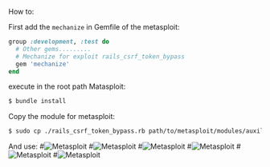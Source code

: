 How to:

First add the `mechanize` in Gemfile of the metasploit:

``` ruby
group :development, :test do
  # Other gems.........
  # Mechanize for exploit rails_csrf_token_bypass 
  gem 'mechanize'
end
```

execute in the root path Matasploit:
``` sh
$ bundle install
```
Copy the module for metasploit:
``` sh
$ sudo cp ./rails_csrf_token_bypass.rb path/to/metasploit/modules/auxiliary/admin/http/ 
```

And use:
#![Metasploit](https://raw.githubusercontent.com/joridos/joridos.github.io/master/images/rails_csrf01.png)
#![Metasploit](https://raw.githubusercontent.com/joridos/joridos.github.io/master/images/rails_csrf02.png)
#![Metasploit](https://raw.githubusercontent.com/joridos/joridos.github.io/master/images/rails_csrf03.png)
#![Metasploit](https://raw.githubusercontent.com/joridos/joridos.github.io/master/images/rails_csrf04.png)
#![Metasploit](https://raw.githubusercontent.com/joridos/joridos.github.io/master/images/rails_csrf05.png)
#![Metasploit](https://raw.githubusercontent.com/joridos/joridos.github.io/master/images/rails_csrf06.png)